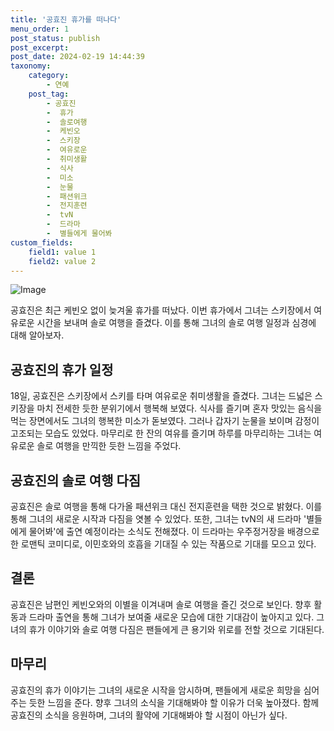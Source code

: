 ```yaml
---
title: '공효진 휴가를 떠나다'
menu_order: 1
post_status: publish
post_excerpt: 
post_date: 2024-02-19 14:44:39
taxonomy:
    category:
        - 연예
    post_tag:
        - 공효진
        -  휴가
        -  솔로여행
        -  케빈오
        -  스키장
        -  여유로운
        -  취미생활
        -  식사
        -  미소
        -  눈물
        -  패션위크
        -  전지훈련
        -  tvN
        -  드라마
        -  별들에게 물어봐
custom_fields:
    field1: value 1
    field2: value 2
---
```


![Image](https://mimgnews.pstatic.net/image/076/2024/02/19/2024021901001205400163051_20240219054702330.jpg?type=w540)

공효진은 최근 케빈오 없이 늦겨울 휴가를 떠났다. 이번 휴가에서 그녀는 스키장에서 여유로운 시간을 보내며 솔로 여행을 즐겼다. 이를 통해 그녀의 솔로 여행 일정과 심경에 대해 알아보자.
## 공효진의 휴가 일정
18일, 공효진은 스키장에서 스키를 타며 여유로운 취미생활을 즐겼다. 그녀는 드넓은 스키장을 마치 전세한 듯한 분위기에서 행복해 보였다. 식사를 즐기며 혼자 맛있는 음식을 먹는 장면에서도 그녀의 행복한 미소가 돋보였다. 그러나 갑자기 눈물을 보이며 감정이 고조되는 모습도 있었다. 마무리로 한 잔의 여유를 즐기며 하루를 마무리하는 그녀는 여유로운 솔로 여행을 만끽한 듯한 느낌을 주었다.
## 공효진의 솔로 여행 다짐
공효진은 솔로 여행을 통해 다가올 패션위크 대신 전지훈련을 택한 것으로 밝혔다. 이를 통해 그녀의 새로운 시작과 다짐을 엿볼 수 있었다. 또한, 그녀는 tvN의 새 드라마 '별들에게 물어봐'에 출연 예정이라는 소식도 전해졌다. 이 드라마는 우주정거장을 배경으로 한 로맨틱 코미디로, 이민호와의 호흡을 기대질 수 있는 작품으로 기대를 모으고 있다.
## 결론
공효진은 남편인 케빈오와의 이별을 이겨내며 솔로 여행을 즐긴 것으로 보인다. 향후 활동과 드라마 출연을 통해 그녀가 보여줄 새로운 모습에 대한 기대감이 높아지고 있다. 그녀의 휴가 이야기와 솔로 여행 다짐은 팬들에게 큰 용기와 위로를 전할 것으로 기대된다.
## 마무리
공효진의 휴가 이야기는 그녀의 새로운 시작을 암시하며, 팬들에게 새로운 희망을 심어주는 듯한 느낌을 준다. 향후 그녀의 소식을 기대해봐야 할 이유가 더욱 높아졌다. 함께 공효진의 소식을 응원하며, 그녀의 활약에 기대해봐야 할 시점이 아닌가 싶다.
